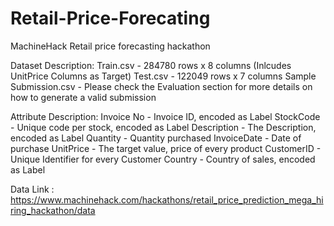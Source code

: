 # Retail-Price-Forecating
MachineHack Retail price forecasting hackathon

Dataset Description:
Train.csv - 284780 rows x 8 columns (Inlcudes UnitPrice Columns as Target)
Test.csv - 122049 rows x 7 columns
Sample Submission.csv - Please check the Evaluation section for more details on how to generate a valid submission
 

Attribute Description:
Invoice No - Invoice ID, encoded as Label
StockCode - Unique code per stock, encoded as Label
Description - The Description, encoded as Label
Quantity - Quantity purchased
InvoiceDate - Date of purchase
UnitPrice - The target value, price of every product
CustomerID - Unique Identifier for every Customer
Country - Country of sales, encoded as Label

Data Link : https://www.machinehack.com/hackathons/retail_price_prediction_mega_hiring_hackathon/data
